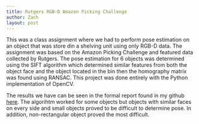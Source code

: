 ```yaml
---
title: Rutgers RGB-D Amazon Picking Challenge
author: Zach
layout: post
---
```

This was a class assignment where we had to perform pose estimation on an object that was store din a shelving unit using only RGB-D data. The assignment was based
on the Amazon Picking Challenge and featured data collected by Rutgers. The pose estimation for 6 objects was determined using the SIFT algorithm which determined similar features from both the object face and the object located in the bin then the homography matrix was found using RANSAC. This project was done entirely with the Python implementation of OpenCV.

The results we have can be seen in the formal report found in my github [here](https://github.com/Zach-Sz/Rutgers-APC-RGB-D-Challenge). The algorihtm worked for some objects but objects with similar faces on every side and small objects proved to be difficult to determine pose. In addition, non-rectangular object proved the most difficult.
